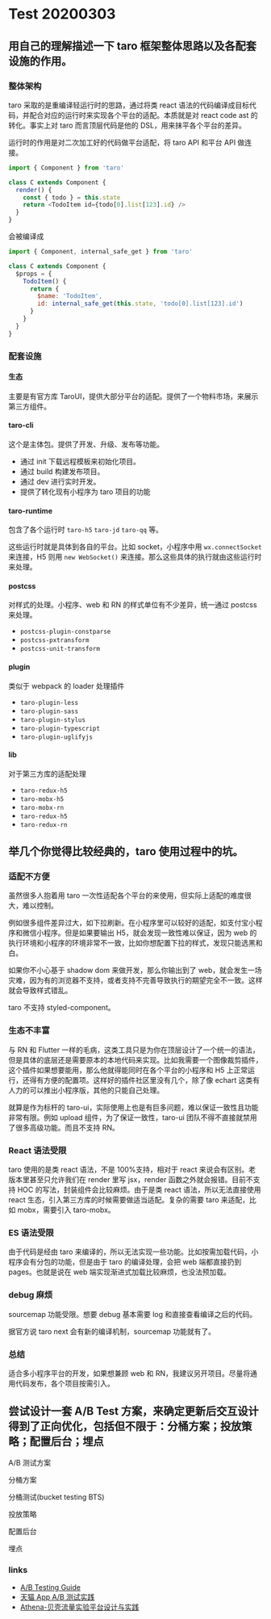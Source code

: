# Test 20200303

## 用自己的理解描述一下 taro 框架整体思路以及各配套设施的作用。

### 整体架构

taro 采取的是重编译轻运行时的思路，通过将类 react 语法的代码编译成目标代码，并配合对应的运行时来实现各个平台的适配。本质就是对 react code ast 的转化。事实上对 taro 而言顶层代码是他的 DSL，用来抹平各个平台的差异。

运行时的作用是对二次加工好的代码做平台适配，将 taro API 和平台 API 做连接。

```js
import { Component } from 'taro'

class C extends Component {
  render() {
    const { todo } = this.state
    return <TodoItem id={todo[0].list[123].id} />
  }
}
```

会被编译成

```js
import { Component, internal_safe_get } from 'taro'

class C extends Component {
  $props = {
    TodoItem() {
      return {
        $name: 'TodoItem',
        id: internal_safe_get(this.state, 'todo[0].list[123].id')
      }
    }
  }
}
```

### 配套设施

#### 生态

主要是有官方库 TaroUI，提供大部分平台的适配。提供了一个物料市场，来展示第三方组件。

#### taro-cli

这个是主体包。提供了开发、升级、发布等功能。

- 通过 init 下载远程模板来初始化项目。
- 通过 build 构建发布项目。
- 通过 dev 进行实时开发。
- 提供了转化现有小程序为 taro 项目的功能

#### taro-runtime

包含了各个运行时 `taro-h5` `taro-jd` `taro-qq` 等。

这些运行时就是具体到各自的平台。比如 socket，小程序中用 `wx.connectSocket` 来连接，H5 则用 `new WebSocket()` 来连接。那么这些具体的执行就由这些运行时来处理。

#### postcss

对样式的处理。小程序、web 和 RN 的样式单位有不少差异，统一通过 postcss 来处理。

- `postcss-plugin-constparse`
- `postcss-pxtransform`
- `postcss-unit-transform`

#### plugin

类似于 webpack 的 loader 处理插件

- `taro-plugin-less`
- `taro-plugin-sass`
- `taro-plugin-stylus`
- `taro-plugin-typescript`
- `taro-plugin-uglifyjs`

#### lib

对于第三方库的适配处理

- `taro-redux-h5`
- `taro-mobx-h5`
- `taro-mobx-rn`
- `taro-redux-h5`
- `taro-redux-rn`

## 举几个你觉得比较经典的，taro 使用过程中的坑。

### 适配不方便

虽然很多人抱着用 taro 一次性适配各个平台的来使用，但实际上适配的难度很大，难以控制。

例如很多组件差异过大，如下拉刷新。在小程序里可以较好的适配，如支付宝小程序和微信小程序。但是如果要输出 H5，就会发现一致性难以保证，因为 web 的执行环境和小程序的环境非常不一致，比如你想配置下拉的样式，发现只能选黑和白。

如果你不小心基于 shadow dom 来做开发，那么你输出到了 web，就会发生一场灾难，因为有的浏览器不支持，或者支持不完善导致执行的期望完全不一致。这样就会导致样式错乱。

taro 不支持 styled-component。

### 生态不丰富

与 RN 和 Flutter 一样的毛病，这类工具只是为你在顶层设计了一个统一的语法，但是具体的底层还是需要原本的本地代码来实现。比如我需要一个图像裁剪插件，这个插件如果想要能用，那么他就得能同时在各个平台的小程序和 H5 上正常运行，还得有方便的配置项。这样好的插件社区里没有几个，除了像 echart 这类有人力的可以推出小程序版，其他的只能自己处理。

就算是作为标杆的 taro-ui，实际使用上也是有巨多问题，难以保证一致性且功能非常有限。例如 upload 组件，为了保证一致性，taro-ui 团队不得不直接就禁用了很多高级功能。而且不支持 RN。

### React 语法受限

taro 使用的是类 react 语法，不是 100%支持，相对于 react 来说会有区别。老版本里甚至只允许我们在 render 里写 jsx，render 函数之外就会报错。目前不支持 HOC 的写法，封装组件会比较麻烦。由于是类 react 语法，所以无法直接使用 react 生态，引入第三方库的时候需要做适当适配。复杂的需要 taro 来适配，比如 mobx，需要引入 taro-mobx。

### ES 语法受限

由于代码是经由 taro 来编译的，所以无法实现一些功能。比如按需加载代码，小程序会有分包的功能，但是由于 taro 的编译处理，会把 web 端都直接扔到 pages。也就是说在 web 端实现渐进式加载比较麻烦，也没法预加载。

### debug 麻烦

sourcemap 功能受限。想要 debug 基本需要 log 和直接查看编译之后的代码。

据官方说 taro next 会有新的编译机制，sourcemap 功能就有了。

### 总结

适合多小程序平台的开发，如果想兼顾 web 和 RN，我建议另开项目。尽量将通用代码发布，各个项目按需引入。

## 尝试设计一套 A/B Test 方案，来确定更新后交互设计得到了正向优化，包括但不限于：分桶方案；投放策略；配置后台；埋点

A/B 测试方案

分桶方案

分桶测试(bucket testing BTS)

投放策略

配置后台

埋点

### links

- [A/B Testing Guide](https://vwo.com/ab-testing/)
- [天猫 App A/B 测试实践](https://www.infoq.cn/article/tmall-app-ab-test)
- [Athena-贝壳流量实验平台设计与实践](https://www.jianshu.com/p/79d31a72978f)
